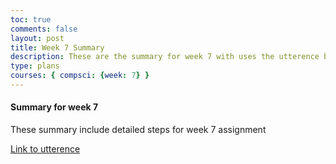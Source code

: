 ```yaml
---
toc: true
comments: false
layout: post
title: Week 7 Summary
description: These are the summary for week 7 with uses the utterence bot
type: plans
courses: { compsci: {week: 7} }
---
```



#### Summary for week 7
These summary include detailed steps for week 7 assignment

[Link to utterence](https://github.com/srivaidyas/student/issues/2)

<script src="https://utteranc.es/client.js"
    repo="srivaidyas/student"
    issue-term="pathname"
    label="comments"
    theme="github-light"
    crossorigin="anonymous"
    async>
</script>



